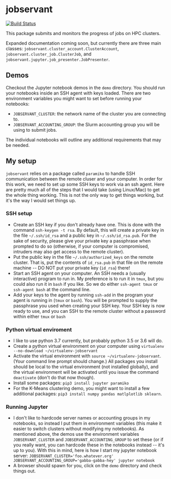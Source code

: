 # jobservant

[![Build Status](https://travis-ci.org/cwant/jobservant.svg?branch=master)](https://travis-ci.org/cwant/jobservant)

This package submits and monitors the progress of jobs on HPC clusters.

Expanded documentation coming soon, but currently there are three main classes: `jobservant.cluster_account.ClusterAccount`, `jobservant.cluster_job.ClusterJob`, and `jobservant.jupyter.job_presenter.JobPresenter`.

## Demos

Checkout the Jupyter notebook demos in the `demo` directory. You should run your notebooks inside an SSH agent with keys loaded. There are two environment variables you might want to set before running your notebooks:

* `JOBSERVANT_CLUSTER`: the network name of the cluster you are connecting to.
* `JOBSERVANT_ACCOUNTING_GROUP`: the Slurm accounting group you will be using to submit jobs.

The individual notebooks will outline any additional requirements that may be needed.

## My setup

`jobservant` relies on a package called `paramiko` to handle SSH communication between the remote cluser and your computer. In order for this work, we need to set up some SSH keys to work via an ssh agent. Here are pretty much all of the steps that I would take (using Linux/Mac) to get the whole thing working. This is not the only way to get things working, but it's the way I would set things up.

### SSH setup

* Create an SSH key if you don't already have one. This is done with the command `ssh-keygen -t rsa`. By default, this will create a private key in the file `~/.ssh/id_rsa` and a public key in `~/.ssh/id_rsa.pub`. For the sake of security, please give your private key a passphrase when prompted to do so (otherwise, if your computer is compromised, intruders may also get access to the remote cluster).
* Put the public key in the file `~/.ssh/authorized_keys` on the remote cluster. That is, put the contents of `id_rsa.pub` in that file on the remote machine -- DO NOT put your private key (`id_rsa`) there!
* Start an SSH agent on your computer. An SSH needs a (usually interactive) program to run in. My preference is to run it in `tmux`, but you could also run it in `bash` if you like. So we do either `ssh-agent tmux` or `ssh-agent bash` at the command line.
* Add your keys to the agent by running `ssh-add` in the program your agent is running in (`tmux` or `bash`). You will be prompted to supply the passphrase you used when creating your SSH key. Your SSH key is now ready to use, and you can SSH to the remote cluster without a password within either `tmux` or `bash`

### Python virtual enviroment

* I like to use python 3.7 currently, but probably python 3.5 or 3.6 will do.
* Create a python virtual environment on your computer using `virtualenv --no-download ~/virtualenv-jobservant`
* Activate the virtual environment with `source ~/virtualenv-jobservant`. (Your command line prompt should change.) All packages you install should be local to the virtual environment (not installed globally), and the virtual environment will be activated until you issue the command `deactivate` (don't do that now though).
* Install some packages: `pip3 install jupyter paramiko`
* For the K-Means clustering demo, you might want to install a few additional packages: `pip3 install numpy pandas matlplotlib sklearn`.

### Running Jupyter

* I don't like to hardcode server names or accounting groups in my notebooks, so instead I put them in environment variables  (this make it easier to switch clusters without modifying my notebooks). As mentioned above, the demos use the environment variables `JOBSERVANT_CLUSTER` and `JOBSERVANT_ACCOUNTING_GROUP` to set these (or if you really want, you can hardcode these in the notebooks instead -- it's up to you). With this in mind, here is how I start my jupyter notebook server:
  `JOBSERVANT_CLUSTER='foo.whatever.org' JOBSERVANT_ACCOUNTING_GROUP='gabba-gabba-hey' jupyter notebook`
* A browser should spawn for you, click on the `demo` directory and check things out.

